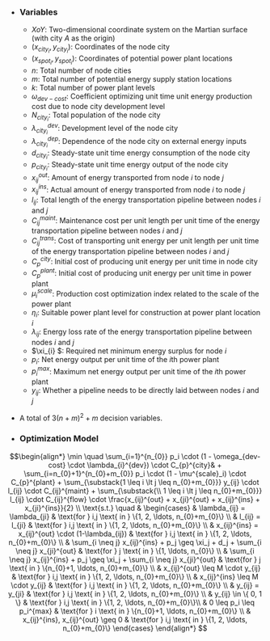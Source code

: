

- ### **Variables** 
  - $XoY$: Two-dimensional coordinate system on the Martian surface (with city $A$ as the origin)
  - $(x_{city_{i}},y_{city_{i}})$: Coordinates of the node city
  - $(x_{spot_{i}},y_{spot_{i}})$: Coordinates of potential power plant locations
  - $n$: Total number of node cities
  - $m$: Total number of potential energy supply station locations
  - $k$: Total number of power plant levels
  - $\omega_{dev-cost}$: Coefficient optimizing unit time unit energy production cost due to node city development level
  - $N_{city_{i}}$: Total population of the node city
  - $\lambda_{city_{i}}^{dev}$: Development level of the node city
  - $\lambda_{city_{i}}^{dep}$: Dependence of the node city on external energy inputs
  - $d_{city_{i}}$: Steady-state unit time energy consumption of the node city
  - $p_{city_{i}}$: Steady-state unit time energy output of the node city
  - $x^{out}_{ij}$: Amount of energy transported from node $i$ to node $j$
  - $x^{ins}_{ij}$: Actual amount of energy transported from node $i$ to node $j$
  - $l_{ij}$: Total length of the energy transportation pipeline between nodes $i$ and $j$
  - $C^{maint}_{ij}$: Maintenance cost per unit length per unit time of the energy transportation pipeline between nodes $i$ and $j$
  - $C^{trans}_{ij}$: Cost of transporting unit energy per unit length per unit time of the energy transportation pipeline between nodes $i$ and $j$
  - $C_{p}^{city}$: Initial cost of producing unit energy per unit time in node city
  - $C_{p}^{plant}$: Initial cost of producing unit energy per unit time in power plant
  - $\mu^{scale}_i$: Production cost optimization index related to the scale of the power plant 
  - $\eta_{i}$: Suitable power plant level for construction at power plant location $i$
  - $\lambda_{ij}$: Energy loss rate of the energy transportation pipeline between nodes $i$ and $j$
  - $\xi_{i} $: Required net minimum energy surplus for node $i$
  - $p_{i}$: Net energy output per unit time of the $i$th power plant
  - $p_{i}^{max}$: Maximum net energy output per unit time of the $i$th power plant
  - $y_{ij}$: Whether a pipeline needs to be directly laid between nodes $i$ and $j$
- A total of $3(n+m)^2+m$ decision variables.


- ### **Optimization Model**
$$\begin{align*}
\min \quad \sum_{i=1}^{n_{0}} p_i \cdot (1 - \omega_{dev-cost} \cdot \lambda_{i}^{dev}) \cdot C_{p}^{city}&  + \sum_{i=n_{0}+1}^{n_{0}+m_{0}} p_i \cdot 
(1 - \mu^{scale}_i) \cdot C_{p}^{plant} + \sum_{\substack{1 \leq i \lt j \leq n_{0}+m_{0}}} y_{ij} \cdot l_{ij} \cdot C_{ij}^{maint} + \sum_{\substack{\\ 1 \leq i \lt j \leq n_{0}+m_{0}}} l_{ij} \cdot C_{ij}^{flow} \cdot \frac{x_{ij}^{out} + x_{ji}^{out} + x_{ij}^{ins} + x_{ji}^{ins}}{2} \\
\text{s.t.} \quad 
& \begin{cases}
& \lambda_{ij} = \lambda_{ji} & \text{for } i,j \text{ in } \{1, 2, \ldots, n_{0}+m_{0}\} \\
& l_{ij} = l_{ji} & \text{for } i,j \text{ in } \{1, 2, \ldots, n_{0}+m_{0}\} \\
& x_{ij}^{ins} = x_{ij}^{out} \cdot (1-\lambda_{ij}) & \text{for } i,j \text{ in } \{1, 2, \ldots, n_{0}+m_{0}\} \\
& \sum_{i \neq j} x_{ij}^{ins} + p_j \geq \xi_j + d_j + \sum_{i \neq j} x_{ji}^{out} & \text{for } j \text{ in } \{1, \ldots, n_{0}\} \\
& \sum_{i \neq j} x_{ij}^{ins} + p_j \geq \xi_j + \sum_{i \neq j} x_{ji}^{out} & \text{for } j \text{ in } \{n_{0}+1, \ldots, n_{0}+m_{0}\} \\
& x_{ij}^{out} \leq M \cdot y_{ij} & \text{for } i,j \text{ in } \{1, 2, \ldots, n_{0}+m_{0}\} \\
& x_{ij}^{ins} \leq M \cdot y_{ij} & \text{for } i,j \text{ in } \{1, 2, \ldots, n_{0}+m_{0}\} \\
& y_{ij} = y_{ji} & \text{for } i,j \text{ in } \{1, 2, \ldots, n_{0}+m_{0}\} \\
& y_{ij} \in \{ 0, 1 \} & \text{for } i,j \text{ in } \{1, 2, \ldots, n_{0}+m_{0}\}\\
& 0 \leq p_i \leq p_i^{max} & \text{for } i \text{ in } \{n_{0}+1, \ldots, n_{0}+m_{0}\} \\
& x_{ij}^{ins}, x_{ij}^{out} \geq 0 & \text{for } i,j \text{ in } \{1, 2, \ldots, n_{0}+m_{0}\}
\end{cases}
\end{align*}
$$


